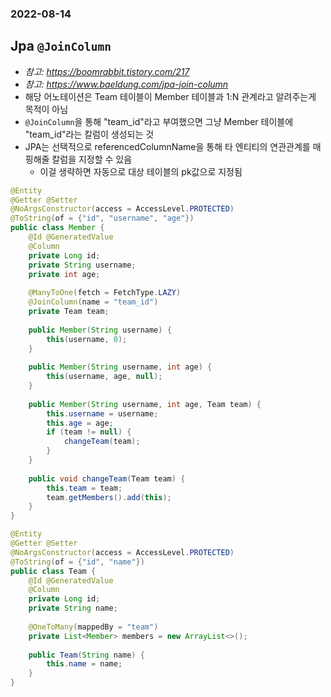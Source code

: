 ### 2022-08-14

## Jpa `@JoinColumn`
- *참고: https://boomrabbit.tistory.com/217*
- *참고: https://www.baeldung.com/jpa-join-column*
- 해당 어노테이션은 Team 테이블이 Member 테이블과 1:N 관계라고 알려주는게 목적이 아님
- `@JoinColumn`을 통해 "team_id"라고 부여했으면 그냥 Member 테이블에 "team_id"라는 칼럼이 생성되는 것
- JPA는 선택적으로 referencedColumnName을 통해 타 엔티티의 연관관계를 매핑해줄 칼럼을 지정할 수 있음
  - 이걸 생략하면 자동으로 대상 테이블의 pk값으로 지정됨
```java
@Entity
@Getter @Setter
@NoArgsConstructor(access = AccessLevel.PROTECTED)
@ToString(of = {"id", "username", "age"})
public class Member {
    @Id @GeneratedValue
    @Column
    private Long id;
    private String username;
    private int age;
    
    @ManyToOne(fetch = FetchType.LAZY)
    @JoinColumn(name = "team_id")
    private Team team;
    
    public Member(String username) {
        this(username, 0);
    }
    
    public Member(String username, int age) {
        this(username, age, null);
    }
    
    public Member(String username, int age, Team team) {
        this.username = username;
        this.age = age;
        if (team != null) {
            changeTeam(team);
        }
    }
    
    public void changeTeam(Team team) {
        this.team = team;
        team.getMembers().add(this);
    }
}
```
```java
@Entity
@Getter @Setter
@NoArgsConstructor(access = AccessLevel.PROTECTED)
@ToString(of = {"id", "name"})
public class Team {
    @Id @GeneratedValue
    @Column
    private Long id;
    private String name;
    
    @OneToMany(mappedBy = "team")
    private List<Member> members = new ArrayList<>();
    
    public Team(String name) {
        this.name = name;
    }
}
```
